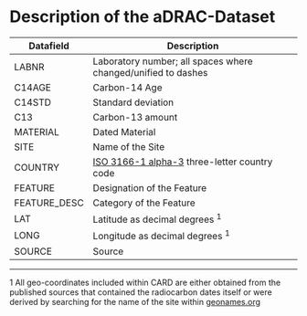 # Description of the aDRAC-Dataset

| Datafield | Description |
|-----------|-------------|
| LABNR | Laboratory number; all spaces where changed/unified to dashes |
| C14AGE | Carbon-14 Age |
| C14STD | Standard deviation |
| C13 | Carbon-13 amount |
| MATERIAL | Dated Material |
| SITE | Name of the Site |
| COUNTRY | [ISO 3166-1 alpha-3](https://en.wikipedia.org/wiki/ISO_3166-1) three-letter country code |
| FEATURE | Designation of the Feature |
| FEATURE_DESC | Category of the Feature |
| LAT | Latitude as decimal degrees <sup>1</sup> |
| LONG | Longitude as decimal degrees <sup>1</sup> |
| SOURCE | Source |

---
1 All geo-coordinates included within CARD are either obtained from the published sources that contained the radiocarbon dates itself or were derived by searching for the name of the site within [geonames.org](http://www.geonames.org/)